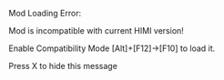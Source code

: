 


Mod Loading Error:

Mod is incompatible with current HIMI version!

Enable Compatibility Mode [Alt]+[F12]->[F10] to load it.

Press X to hide this message

